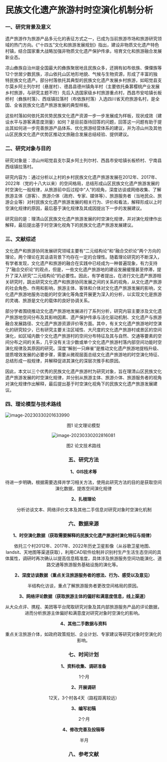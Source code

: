 # 民族文化遗产旅游村时空演化机制分析

### 一、研究背景及意义

​		遗产旅游作为旅游产品多元化的表征方式之一，已成为当前旅游市场和旅游研究领域的热门方向。《“十四五”文化和旅游发展规划》指出，建设非物质文化遗产特色村镇，结合国家重大战略加强非物质文化遗产保护传承，培育文化和旅游融合发展新业态。

​		凉山彝族自治州是全国最大的彝族聚居地且民族众多，还拥有如布依族、傈僳族等12个世居少数民族，凉山依托山区地形地貌、气候与生物资源，形成了丰富的独特民族文化遗产。部分村落依托其典型的民族文化遗产发展乡村旅游，如昭觉县支尓莫乡阿土列尔村（悬崖村）、德昌县德州镇角半村（主要依托桑葚樱桃产业发展乡村旅游，与研究主题不符）先后入选国家级乡村旅游重点村，西昌市安哈镇长板桥村（彝族村落）、西瑶镇拉落村（布依族村落）入选四川省天府旅游名村，是全国、全省民族文化遗产旅游发展的典型样板。

​		这些村落如何依托其优势民族文化遗产资源一步一步发展成为样板，现状成效（建设水平与游客满意度测量）如何？是目前亟待回答的问题，回答这一问题有助于提出其如何进一步完善旅游产品体系、优化旅游经营体系的建议，并为凉山州及其他山区民族文化遗产优势区推动文旅融合发展总结经验、提供建议。

### 二、研究对象与目的

​		研究对象是：凉山州昭觉县支尓莫乡阿土列尔村、西昌市安哈镇长板桥村、宁南县西瑶镇拉落村。

​		研究内容为：通过分析以上村的乡村民族文化遗产旅游发展在2012年、2017年、2022年（党的十八大以来）的空间格局，总结形成山区民族文化遗产旅游发展的时空演化一般规律，从旅游前中后过程中“人”的视角，深度访谈或网络收集、了解旅游主体（游客）、旅游介体（政府、专家、媒体等）、旅游服务者（当地民众、旅游企业等）对村民族文化遗产旅游发展的相关行为、评价和看法，解释形成以上时空演化规律的原因，最后基于演化规律及其成因提出下一步的发展建议。

​		研究目的是：理清山区民族文化遗产旅游发展的时空演化规律，并对演化规律作出解释，最后提出基于时空演化视角下的民族文化遗产旅游发展建议。

### 三、文献综述

​		文化遗产和旅游协同发展研究领域主要有“二元结构论”和“融合交织论”两个方向的理论，两个理论在其话语背景下均存在一定的合理性。随着理论研究的不断深入，有学者发现，文化遗产和旅游的融合在实践中已经成为一种普遍现象，有力支持了”融合交织论“的观点，但是，一些文化遗产旅游地的建设发展缓慢甚至停滞，提升了深入研究”二元结构论“的必要性。因此，有学者提出，在进行文化遗产旅游相关研究时，跳出研究文化遗产和旅游协同发展之间的关系的视角，从文化遗产旅游的社会角色、作用和影响，旅游主体、客体和介体对文化遗产旅游发展的影响，文化遗产旅游地服务功能的时空演化等角度开展更为深入的分析，以实现文化是旅游的灵魂、旅游是文化的载体的良好协调关系。

​		部分学者围绕推动文化遗产旅游地发展进行了系列分析，研究内容主要涉及文化遗产旅游地空间分布及其影响因素、遗产保护传承与活化驱动机制、文化遗产与旅游融合发展路径、文化遗产旅游资源评价等方面。其中，有关文化遗产旅游地时空演化的研究较少，已有研究主要关注区域性、大尺度的文化遗产旅游村或景区的空间演化，如区域内数个文化遗产旅游村的空间分布特征及其与自然、交通等要素的空间分布之间的关系，几乎没有关注少数或单个文化遗产旅游村落内部空间功能时空演化规律及其原因的研究。深度“解剖一只麻雀”是推动文化遗产旅游地提档升级、提质增效发展的必要步骤，需要从微观层面总结文化遗产旅游地的时空演化特征、总结形成一般规律，并解释促进其演化的深层次推手和原因。

​		因此，本文以三个优秀的民族文化遗产旅游村为研究对象，旨在理清山区民族文化遗产旅游发展的时空演化规律，并分别从旅游主体、旅游介体、旅游服务者的视角对演化规律作出解释，最后提出基于时空演化视角下的民族文化遗产旅游发展建议。

### 四、理论模型与技术路线

![image-20230330201633990](C:\Users\Admin\AppData\Roaming\Typora\typora-user-images\image-20230330201633990.png)

 <center>图1 论文理论模型 <center>

![image-20230330202816081](C:\Users\Admin\AppData\Roaming\Typora\typora-user-images\image-20230330202816081.png)

 <center>图2 论文技术路线 <center>

### 五、研究方法

**1、GIS技术等**

​		待进一步明确，根据需要选择并学习相关方法，使用此研究方法的目的是获取空间演化数据，提炼空间演化规律

**2、扎根理论**

​		分析访谈文本、网络评价文本及其他二手信息对研究对象时空演化机制

### 六、数据来源

**1、时空演化数据（获取需要解释的民族文化遗产旅游村演化特征与规律）**

​		依托三个村2012年、2017年、2022年历史卫星影像（从谷歌卫星地图、landsit、天地图等渠道获取），利用CAD软件绘制并识别村生产生活生态空间的具体属性，调研时再次确认以提高信息精准度，具体涉及旅游服务空间功能演化、道路交通等旅游服务基础设施的演化等。

**2、深度访谈数据（重点关注旅游服务者的想法、行为、感受以及意见）**

​		半结构化访谈，重点了解旅游服务者更改空间格局的原因。

**3、网络评论数据（获取旅游主体的偏好和满意度信息，线上渠道）**

​		从大众点评、携程、美团等平台爬取研究对象及其内部旅游服务产品的评论数据，进而分析旅游主体偏好和满意度对研究对象时空演化的影响。

**4、其他二手数据与资料**

​		重点关注旅游介体，如政府政策规划、企业计划、专家建议等研究对象时空演化的影响。

### 七、时间计划

**1、资料收集、调研准备**

​		1个月

**2、开展调研**

​		12天，3个村各4天（路程距离较远）

**3、编写初稿**

​		2个月

**4、修改完善及投稿等**

​		半月

### 八、参考文献

